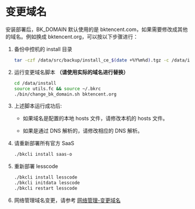 # 变更域名

安装部署后，BK_DOMAIN 默认使用的是 bktencent.com，如果需要修改成其他的域名。例如换成 bktencent.org，可以按以下步骤进行：

1. 备份中控机的 install 目录

    ```bash
    tar -czf /data/src/backup/install_ce_$(date +%Y%m%d).tgz -c /data/install
    ```

2. 运行变更域名脚本 **（请使用实际的域名进行替换）**

    ```bash
    cd /data/install
    source utils.fc && source ~/.bkrc
    ./bin/change_bk_domain.sh bktencent.org
    ```

3. 上述脚本运行成功后:

    - 如果域名是配置的本地 hosts 文件，请修改本机的 hosts 文件。
  
    - 如果是通过 DNS 解析的，请修改相应的 DNS 解析。

4. 请重新部署所有官方 SaaS

    ```bash
    ./bkcli install saas-o
    ```

5. 重新部署 lesscode

    ```bash
    ./bkcli install lesscode
    ./bkcli initdata lesscode
    ./bkcli restart lesscode
    ```

6. 网络管理域名变更，请参考 [网络管理-变更域名](../../../../../BKnetwork/6.1/Operation/change_domain.md)